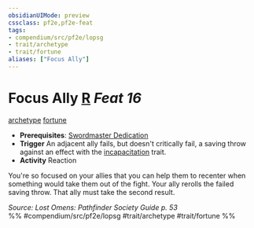 ```yaml
---
obsidianUIMode: preview
cssclass: pf2e,pf2e-feat
tags:
- compendium/src/pf2e/lopsg
- trait/archetype
- trait/fortune
aliases: ["Focus Ally"]
---
```

# Focus Ally  [R](rules/core-rulebook/chapter-9-playing-the-game.md#Actions "Reaction") *Feat 16*  
[archetype](rules/traits/archetype.md "Archetype Feat Trait")  [fortune](rules/traits/fortune.md "Fortune Effect Trait")  

- **Prerequisites**: [Swordmaster Dedication](compendium/feats/swordmaster-dedication-locg.md)
- **Trigger** An adjacent ally fails, but doesn't critically fail, a saving throw against an effect with the [incapacitation](rules/traits/incapacitation.md "Incapacitation Effect Trait") trait.
- **Activity** Reaction

You're so focused on your allies that you can help them to recenter when something would take them out of the fight. Your ally rerolls the failed saving throw. That ally must take the second result.

*Source: Lost Omens: Pathfinder Society Guide p. 53*  
%% #compendium/src/pf2e/lopsg #trait/archetype #trait/fortune %%